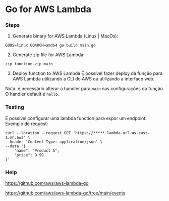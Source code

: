 # Go for AWS Lambda

### Steps

01. Generate binary for AWS Lambda (Linux | MacOs):
```
GOOS=linux GOARCH=amd64 go build main.go
```

02. Generate zip file for AWS Lambda:
```
zip function.zip main
```

03. Deploy function to AWS Lambda
E possível fazer deploy da função para AWS Lambda utilizando a CLI do AWS ou utilizando a interface web.

Nota: é necessário alterar o handler para `main` nas configurações da função. O handler default é `hello.`

### Testing

É possível configurar uma lambda function para expor um endpoint.  
Exemplo de request:
```
curl --location --request GET 'https://*****.lambda-url.us-east-1.on.aws' \
--header 'Content-Type: application/json' \
--data '{
    "name": "Product A",
    "price": 9.99
}'
```

### Help

https://github.com/aws/aws-lambda-go

https://github.com/aws/aws-lambda-go/tree/main/events